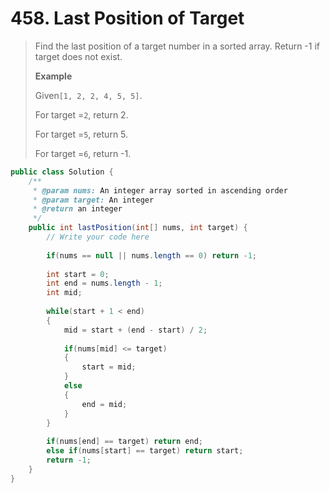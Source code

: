 # 458. Last Position of Target

> Find the last position of a target number in a sorted array. Return -1 if target does not exist.
>
> **Example**
>
> Given`[1, 2, 2, 4, 5, 5]`.
>
> For target =`2`, return 2.
>
> For target =`5`, return 5.
>
> For target =`6`, return -1.

```java
public class Solution {
    /**
     * @param nums: An integer array sorted in ascending order
     * @param target: An integer
     * @return an integer
     */
    public int lastPosition(int[] nums, int target) {
        // Write your code here
        
        if(nums == null || nums.length == 0) return -1;
        
        int start = 0;
        int end = nums.length - 1;
        int mid;
        
        while(start + 1 < end)
        {
            mid = start + (end - start) / 2;
            
            if(nums[mid] <= target)
            {
                start = mid;
            }
            else
            {
                end = mid;
            }
        }
        
        if(nums[end] == target) return end;
        else if(nums[start] == target) return start;
        return -1;
    }
}
```



